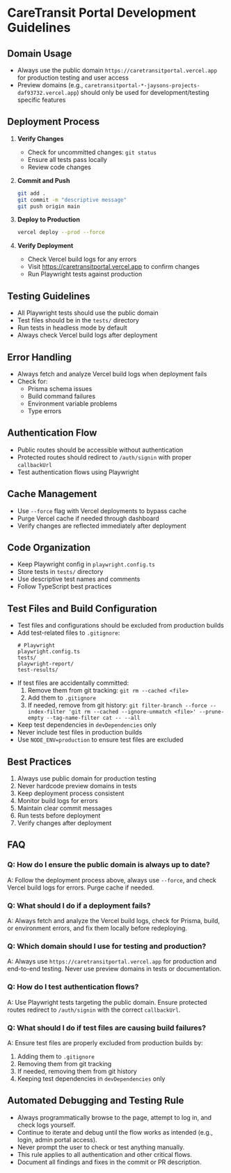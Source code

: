 # CareTransit Portal Development Guidelines

## Domain Usage
- Always use the public domain `https://caretransitportal.vercel.app` for production testing and user access
- Preview domains (e.g., `caretransitportal-*-jaysons-projects-daf93732.vercel.app`) should only be used for development/testing specific features

## Deployment Process
1. **Verify Changes**
   - Check for uncommitted changes: `git status`
   - Ensure all tests pass locally
   - Review code changes

2. **Commit and Push**
   ```bash
   git add .
   git commit -m "descriptive message"
   git push origin main
   ```

3. **Deploy to Production**
   ```bash
   vercel deploy --prod --force
   ```

4. **Verify Deployment**
   - Check Vercel build logs for any errors
   - Visit https://caretransitportal.vercel.app to confirm changes
   - Run Playwright tests against production

## Testing Guidelines
- All Playwright tests should use the public domain
- Test files should be in the `tests/` directory
- Run tests in headless mode by default
- Always check Vercel build logs after deployment

## Error Handling
- Always fetch and analyze Vercel build logs when deployment fails
- Check for:
  - Prisma schema issues
  - Build command failures
  - Environment variable problems
  - Type errors

## Authentication Flow
- Public routes should be accessible without authentication
- Protected routes should redirect to `/auth/signin` with proper `callbackUrl`
- Test authentication flows using Playwright

## Cache Management
- Use `--force` flag with Vercel deployments to bypass cache
- Purge Vercel cache if needed through dashboard
- Verify changes are reflected immediately after deployment

## Code Organization
- Keep Playwright config in `playwright.config.ts`
- Store tests in `tests/` directory
- Use descriptive test names and comments
- Follow TypeScript best practices

## Test Files and Build Configuration
- Test files and configurations should be excluded from production builds
- Add test-related files to `.gitignore`:
  ```
  # Playwright
  playwright.config.ts
  tests/
  playwright-report/
  test-results/
  ```
- If test files are accidentally committed:
  1. Remove them from git tracking: `git rm --cached <file>`
  2. Add them to `.gitignore`
  3. If needed, remove from git history: `git filter-branch --force --index-filter 'git rm --cached --ignore-unmatch <file>' --prune-empty --tag-name-filter cat -- --all`
- Keep test dependencies in `devDependencies` only
- Never include test files in production builds
- Use `NODE_ENV=production` to ensure test files are excluded

## Best Practices
1. Always use public domain for production testing
2. Never hardcode preview domains in tests
3. Keep deployment process consistent
4. Monitor build logs for errors
5. Maintain clear commit messages
6. Run tests before deployment
7. Verify changes after deployment

## FAQ

### Q: How do I ensure the public domain is always up to date?
A: Follow the deployment process above, always use `--force`, and check Vercel build logs for errors. Purge cache if needed.

### Q: What should I do if a deployment fails?
A: Always fetch and analyze the Vercel build logs, check for Prisma, build, or environment errors, and fix them locally before redeploying.

### Q: Which domain should I use for testing and production?
A: Always use `https://caretransitportal.vercel.app` for production and end-to-end testing. Never use preview domains in tests or documentation.

### Q: How do I test authentication flows?
A: Use Playwright tests targeting the public domain. Ensure protected routes redirect to `/auth/signin` with the correct `callbackUrl`.

### Q: What should I do if test files are causing build failures?
A: Ensure test files are properly excluded from production builds by:
1. Adding them to `.gitignore`
2. Removing them from git tracking
3. If needed, removing them from git history
4. Keeping test dependencies in `devDependencies` only

## Automated Debugging and Testing Rule

- Always programmatically browse to the page, attempt to log in, and check logs yourself.
- Continue to iterate and debug until the flow works as intended (e.g., login, admin portal access).
- Never prompt the user to check or test anything manually.
- This rule applies to all authentication and other critical flows.
- Document all findings and fixes in the commit or PR description. 